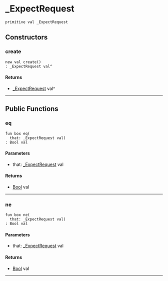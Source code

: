 # _ExpectRequest

```pony
primitive val _ExpectRequest
```

## Constructors

### create

```pony
new val create()
: _ExpectRequest val^
```

#### Returns

* [_ExpectRequest](net-http-_ExpectRequest) val^

---

## Public Functions

### eq

```pony
fun box eq(
  that: _ExpectRequest val)
: Bool val
```
#### Parameters

*   that: [_ExpectRequest](net-http-_ExpectRequest) val

#### Returns

* [Bool](builtin-Bool) val

---

### ne

```pony
fun box ne(
  that: _ExpectRequest val)
: Bool val
```
#### Parameters

*   that: [_ExpectRequest](net-http-_ExpectRequest) val

#### Returns

* [Bool](builtin-Bool) val

---


